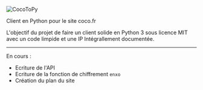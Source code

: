 ![CocoToPy](https://my.mixtape.moe/sjokrz.svg)

Client en Python pour le site coco.fr

L'objectif du projet de faire un client solide en Python 3 sous licence MIT avec un code limpide et une IP Intégrallement documentée.

***

En cours :
* Ecriture de l'API
* Ecriture de la fonction de chiffrement `enxo`
* Création du plan du site
